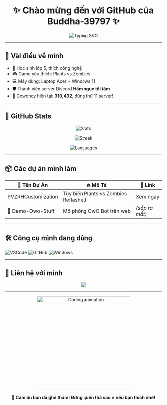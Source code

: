 <h1 align="center">✨ Chào mừng đến với GitHub của Buddha-39797 ✨</h1>

<p align="center">
  <img src="https://readme-typing-svg.demolab.com?font=Fira+Code&duration=3000&pause=1000&center=true&width=435&lines=🌱+Mình+đang+học+và+phát+triển+mỗi+ngày;🚀+Đam+mê+code+và+game+PvZ;⚡+Làm+những+dự+án+siêu+vui;🌌+Fork+vũ+trụ+luôn+cho+chất" alt="Typing SVG" />
</p>

---

## 🎯 Vài điều về mình
- 🧠 Học sinh lớp 5, thích công nghệ
- 🎮 Game yêu thích: Plants vs Zombies
- 💻 Máy dùng: Laptop Acer + Windows 11
- 🛡️ Thành viên server Discord **Hầm ngục tối tăm**
- 🐄 Cowoncy hiện tại: **310,432**, đứng thứ 11 server!

---

## 🚀 GitHub Stats

<p align="center">
  <img src="https://github-readme-stats.vercel.app/api?username=Buddha-39797&show_icons=true&theme=radical&rank_icon=github" alt="Stats" />
</p>

<p align="center">
  <img src="https://github-readme-streak-stats.herokuapp.com/?user=Buddha-39797&theme=radical" alt="Streak" />
</p>

<p align="center">
  <img src="https://github-readme-stats.vercel.app/api/top-langs/?username=Buddha-39797&layout=compact&theme=radical" alt="Languages" />
</p>

---

## 📦 Các dự án mình làm

| 📁 Tên Dự Án | 🔥 Mô Tả | 🚀 Link |
|-------------|----------|--------|
| PVZRHCustomization | Tùy biến Plants vs Zombies Reflashed | [Xem ngay](https://github.com/Buddha-39797/PVZRHCustomization) |
| 🧪 Demo-Owo-Stuff | Mô phỏng OwO Bot trên web | *(sắp ra mắt)* |

---

## 🛠️ Công cụ mình đang dùng

![VSCode](https://img.shields.io/badge/Editor-VSCode-blue?style=for-the-badge&logo=visualstudiocode&logoColor=white)
![GitHub](https://img.shields.io/badge/Platform-GitHub-black?style=for-the-badge&logo=github)
![Windows](https://img.shields.io/badge/OS-Windows_11-blue?style=for-the-badge&logo=windows11)

---

## 💬 Liên hệ với mình

<p align="center">
  <a href="https://discord.gg/hgtm">
    <img src="https://img.shields.io/badge/Discord-Hầm_ngục_tối_tăm-5865F2?style=for-the-badge&logo=discord&logoColor=white" />
  </a>
</p>

---

<p align="center">
  <img src="https://media.giphy.com/media/qgQUggAC3Pfv687qPC/giphy.gif" width="300" alt="Coding animation">
</p>

<p align="center"><b>💖 Cảm ơn bạn đã ghé thăm! Đừng quên thả sao ⭐ nếu bạn thích nhé!</b></p>
